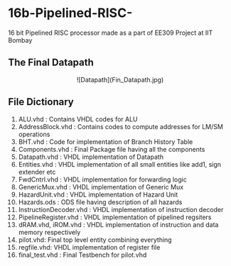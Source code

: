 # 16b-Pipelined-RISC-
16 bit Pipelined RISC processor made as a part of EE309 Project at IIT Bombay
## The Final Datapath 
<center>
![Datapath](Fin_Datapath.jpg)
</center>

## File Dictionary
1. ALU.vhd : Contains VHDL codes for ALU
2. AddressBlock.vhd : Contains codes to compute addresses for LM/SM operations
3. BHT.vhd : Code for implementation of Branch History Table
4. Components.vhd : Final Package file having all the components
5. Datapath.vhd : VHDL implementation of Datapath
6. Entities.vhd : VHDL implementation of all small entities like add1, sign extender etc
7. FwdCntrl.vhd : VHDL implementation for forwarding logic
8. GenericMux.vhd : VHDL implementation of Generic Mux 
9. HazardUnit.vhd : VHDL implementation of Hazard Unit
10. Hazards.ods : ODS file having description of all hazards
11. InstructionDecoder.vhd : VHDL implementation of instruction decoder
12. PipelineRegister.vhd : VHDL implementation of pipelined regsiters
13. dRAM.vhd, iROM.vhd : VHDL implementation of instruction and data memory respectively
14. pilot.vhd: Final top level entity combining everything
15. regfile.vhd: VHDL implementation of register file
16. final_test.vhd : Final Testbench for pilot.vhd

